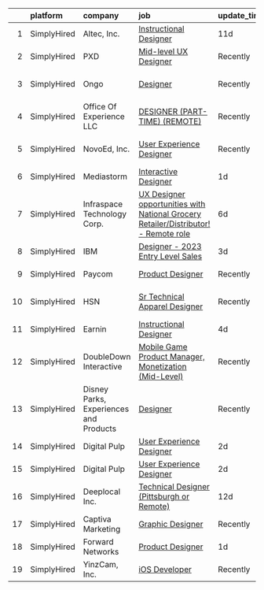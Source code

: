 

|    | platform    | company                                | job                                                                                                                                                                                                  | update_time   | location             |
|---:|:------------|:---------------------------------------|:-----------------------------------------------------------------------------------------------------------------------------------------------------------------------------------------------------|:--------------|:---------------------|
|  1 | SimplyHired | Altec, Inc.                            | [Instructional Designer](https://www.simplyhired.com/job/PbSHSAbY0pYGD29LMleULpa8OBupa6h-Rx6uRge_tMvDtC6NE8KMxw?q=interactive+designer)                                                              | 11d           | Birmingham, AL       |
|  2 | SimplyHired | PXD                                    | [Mid-level UX Designer](https://www.simplyhired.com/job/1wUQIXotMB1gxnuB3Y2JRLIJIwNF0pzeJ2LCmogWn88rpV_EsaHIZg?q=interactive+designer)                                                               | Recently      | Lancaster, PA        |
|  3 | SimplyHired | Ongo                                   | [Designer](https://www.simplyhired.com/job/RAJ1VB8xT-wOYMYwxJPLCWodELugq-phZeY2iRJkNN2loZNEO-02IQ?q=interactive+designer)                                                                            | Recently      | San Francisco, CA    |
|  4 | SimplyHired | Office Of Experience LLC               | [DESIGNER (PART-TIME) (REMOTE)](https://www.simplyhired.com/job/yUtNm7aP5k7lf3a27Q4KIbyvuM9A7WQE2tgKPjPrP4xRwKfFS33ECw?q=interactive+designer)                                                       | Recently      | Chicago, IL          |
|  5 | SimplyHired | NovoEd, Inc.                           | [User Experience Designer](https://www.simplyhired.com/job/fBUxJNa274L62AiT8YWB5iSMlnaikoOrcJV1P6_-unQebFXpW5OmLA?q=interactive+designer)                                                            | Recently      | San Francisco, CA    |
|  6 | SimplyHired | Mediastorm                             | [Interactive Designer](https://www.simplyhired.com/job/W-HBLVIngZbFZyvxEllgsapIGhgpD8gUwkWGKoG-nraEYCkIeV5STw?q=interactive+designer)                                                                | 1d            | Los Gatos, CA        |
|  7 | SimplyHired | Infraspace Technology Corp.            | [UX Designer opportunities with National Grocery Retailer/Distributor! - Remote role](https://www.simplyhired.com/job/307SJMtaQPbA5-tzjOczxjd1h7dd1ScjfBP575lJeW7pDmG9J9EmQQ?q=interactive+designer) | 6d            | Minneapolis, MN      |
|  8 | SimplyHired | IBM                                    | [Designer - 2023 Entry Level Sales](https://www.simplyhired.com/job/kiscI8ZtsgqVJmAKdAw_tsR5TQaUx0x04GSCJU8q386mNxdciGdhlA?q=interactive+designer)                                                   | 3d            | New York, NY         |
|  9 | SimplyHired | Paycom                                 | [Product Designer](https://www.simplyhired.com/job/sTicsWpEbBaN_PDIYOQLlIPFYVeVVEqPog0YzBBQapUXHdf-2SKMxQ?q=interactive+designer)                                                                    | Recently      | Oklahoma City, OK    |
| 10 | SimplyHired | HSN                                    | [Sr Technical Apparel Designer](https://www.simplyhired.com/job/YGpw-2n11-8FPz8liJMyaYbJAIXeBTjQBYsVxnffhg9W1R7p6a7_HA?q=interactive+designer)                                                       | Recently      | Saint Petersburg, FL |
| 11 | SimplyHired | Earnin                                 | [Instructional Designer](https://www.simplyhired.com/job/vrqnsbiOELhyKWWu9aiyxtVquEEM1DiKh2xBpetnxD7QBN6M1VEa_Q?q=interactive+designer)                                                              | 4d            | Palo Alto, CA        |
| 12 | SimplyHired | DoubleDown Interactive                 | [Mobile Game Product Manager, Monetization (Mid-Level)](https://www.simplyhired.com/job/M0fqYHKm9SMLg3AIFxXsdaNzn4jv-l-S9gbFl4o_nWrYt6bx_WaHnA?q=interactive+designer)                               | Recently      | Seattle, WA          |
| 13 | SimplyHired | Disney Parks, Experiences and Products | [Designer](https://www.simplyhired.com/job/WhlI28szHC7BBtg9dSYJ6ZrvyArTnsUsn4roDp54CZeIsCclg5hK5g?q=interactive+designer)                                                                            | Recently      | San Francisco, CA    |
| 14 | SimplyHired | Digital Pulp                           | [User Experience Designer](https://www.simplyhired.com/job/VmYn4WT6o_gGGxBsWKvgoMdW1bIsR_ISOUShtCTncHv1tee7Z_iLgw?q=interactive+designer)                                                            | 2d            | Remote               |
| 15 | SimplyHired | Digital Pulp                           | [User Experience Designer](https://www.simplyhired.com/job/VmYn4WT6o_gGGxBsWKvgoMdW1bIsR_ISOUShtCTncHv1tee7Z_iLgw?q=interactive+designer)                                                            | 2d            | Remote               |
| 16 | SimplyHired | Deeplocal Inc.                         | [Technical Designer (Pittsburgh or Remote)](https://www.simplyhired.com/job/IURHlFknBRF0bj9IvDLyQwYHZPT5JLcJT5y06T2dxRhWj1roHtcs2Q?q=interactive+designer)                                           | 12d           | Remote               |
| 17 | SimplyHired | Captiva Marketing                      | [Graphic Designer](https://www.simplyhired.com/job/aPdieEgUaF2M3RAijjsGJ-lneuwasfEf2wA35-QH4khAauGXzfUD3A?q=interactive+designer)                                                                    | Recently      | St. Louis, MO        |
| 18 | SimplyHired | Forward Networks                       | [Product Designer](https://www.simplyhired.com/job/-siJeGnW9prEGA4onTU5wUCUqiBgxPYjgwTaCcQo6anGlhhuXl-3YA?q=interactive+designer)                                                                    | 1d            | Santa Clara, CA      |
| 19 | SimplyHired | YinzCam, Inc.                          | [iOS Developer](https://www.simplyhired.com/job/O7s3dealHuxhU0MGhoaMnfOJziqVEUTHKEJtlDWUSPF8S_dqWf-8-Q?q=interactive+designer)                                                                       | Recently      | Pittsburgh, PA       |